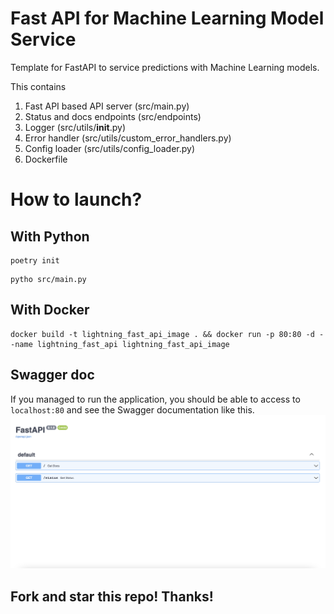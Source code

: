 # Fast API for Machine Learning Model Service
Template for FastAPI to service predictions with Machine Learning models.

This contains
1. Fast API based API server (src/main.py)
2. Status and docs endpoints (src/endpoints)
2. Logger (src/utils/__init__.py)
3. Error handler (src/utils/custom_error_handlers.py)
4. Config loader (src/utils/config_loader.py)
5. Dockerfile

# How to launch?

## With Python
```
poetry init
```

```
pytho src/main.py
```

## With Docker
```
docker build -t lightning_fast_api_image . && docker run -p 80:80 -d --name lightning_fast_api lightning_fast_api_image 
```

## Swagger doc
If you managed to run the application, you should be able to access to `localhost:80` and see the Swagger documentation like this.
![alt text](docs/swagger.png "Swagger")

## Fork and star this repo! Thanks!
